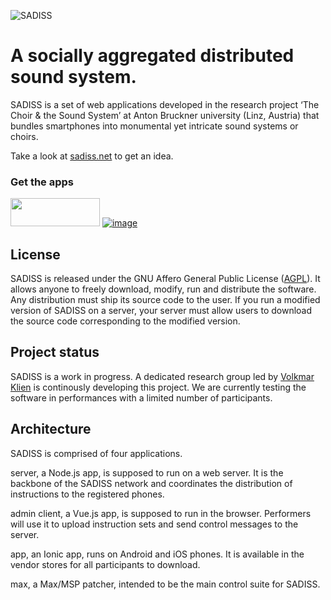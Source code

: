 ![SADISS](https://sadiss.net/api/logo_black.png)
# A socially aggregated distributed sound system.

SADISS is a set of web applications developed in the research project ‘The Choir & the Sound System’ at Anton Bruckner university (Linz, Austria) that bundles smartphones into monumental yet intricate sound systems or choirs.

Take a look at [sadiss.net](https://sadiss.net/) to get an idea.

### Get the apps
[<img src="https://user-images.githubusercontent.com/32699708/222488341-8fadcd96-553d-4a79-9f54-1e45078925ec.png" width="143" height="45">](https://apps.apple.com/at/app/sadiss-client/id1670003024?l=en)
[![image](https://user-images.githubusercontent.com/32699708/222488601-df1e1887-6b0c-4b46-a53f-df8f3cf24b7c.png)](https://play.google.com/store/apps/details?id=net.sadiss.app)

## License
SADISS is released under the GNU Affero General Public License ([AGPL](LICENSE)). It allows anyone to freely download, modify, run and distribute the software. Any distribution must ship its source code to the user. If you run a modified version of SADISS on a server, your server must allow users to download the source code corresponding to the modified version.

## Project status

SADISS is a work in progress. A dedicated research group led by [Volkmar Klien](https://www.volkmarklien.com) is continously developing this project. We are currently testing the software in performances with a limited number of participants.

## Architecture

SADISS is comprised of four applications.

server, a Node.js app, is supposed to run on a web server. It is the backbone of the SADISS network and coordinates the distribution of instructions to the registered phones.

admin client, a Vue.js app, is supposed to run in the browser. Performers will use it to upload instruction sets and send control messages to the server.

app, an Ionic app, runs on Android and iOS phones. It is available in the vendor stores for all participants to download.

max, a Max/MSP patcher, intended to be the main control suite for SADISS.
